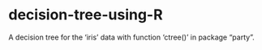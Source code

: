 # decision-tree-using-R
 A decision tree for the ‘iris’ data with function ‘ctree()’ in package “party”.
